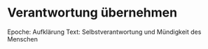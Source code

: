 # Verantwortung übernehmen

Epoche: Aufklärung
Text: Selbstverantwortung und Mündigkeit des Menschen